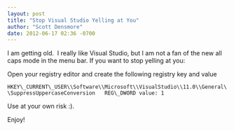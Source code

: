 ```yaml
---
layout: post
title: "Stop Visual Studio Yelling at You"
author: "Scott Densmore"
date: 2012-06-17 02:36 -0700
---
```


I am getting old.  I really like Visual Studio, but I am not a fan of the new all caps mode in the menu bar. If you want to stop yelling at you:

Open your registry editor and create the following registry key and value

`HKEY\_CURRENT\_USER\\Software\\Microsoft\\VisualStudio\\11.0\\General\\SuppressUppercaseConversion  
REG\_DWORD value: 1`

Use at your own risk :).

Enjoy!